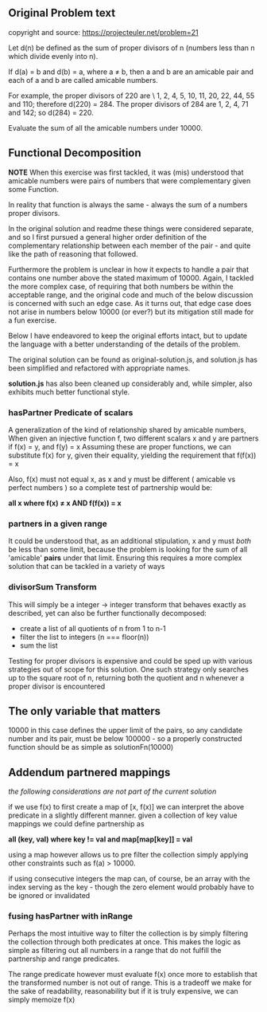 ## Original Problem text

copyright and source: <https://projecteuler.net/problem=21>

Let d(n) be defined as the sum of proper divisors of n (numbers less than n
which divide evenly into n).

If d(a) = b and d(b) = a, where a ≠ b, then a and b are an amicable pair and
each of a and b are called amicable numbers.

For example, the proper divisors of 220 are \ 1, 2, 4, 5, 10, 11, 20, 22, 44, 55
and 110; therefore d(220) = 284. The proper divisors of 284 are 1, 2, 4, 71 and
142; so d(284) = 220.

Evaluate the sum of all the amicable numbers under 10000.

## Functional Decomposition

**NOTE** When this exercise was first tackled, it was (mis) understood that
amicable numbers were pairs of numbers that were complementary given some Function.

In reality that function is always the same - always the sum of a numbers
proper divisors.  

In the original solution and readme these things were considered
separate, and so I first pursued a general higher order definition of the complementary
relationship between each member of the pair - and quite like the path of reasoning
that followed.  

Furthermore the problem is unclear in how it expects to handle a pair that contains
one number above the stated maximum of 10000.  Again, I tackled the more complex
case, of requiring that both numbers be within the acceptable range, and the
original code and much of the below discussion is concerned with such an edge
case. As it turns out, that edge case does not arise in numbers below 10000 (or ever?)
but its mitigation still made for a fun exercise.

Below I have endeavored to keep the original efforts intact, but to update the
language with a better understanding of the details of the problem.

The original solution can be found as original-solution.js, and solution.js has
been simplified and refactored with appropriate names.  

**solution.js** has also been cleaned up considerably and, while simpler, also
exhibits much better functional style.

### hasPartner Predicate of scalars

A generalization of the kind of relationship shared by amicable numbers,
When given an injective function f, two different scalars x and y are partners if
f(x) = y, and f(y) = x
Assuming these are proper functions, we can substitute f(x) for y,
given their equality, yielding the requirement that f(f(x)) = x

Also, f(x) must not equal x, as x and y must be different ( amicable vs perfect numbers )
so a complete test of partnership would be:

**all x where f(x) ≠ x AND f(f(x)) = x**

### partners in a given range

It could be understood that, as an additional stipulation, x and y must *both* be less
than some limit, because the problem is looking for the sum of all 'amicable'
**pairs** under that limit.  Ensuring this requires a more complex solution
that can be tackled in a variety of ways

### divisorSum Transform

This will simply be a integer -> integer transform that behaves exactly as
described, yet can also be further functionally decomposed:

- create a list of all quotients of n from 1 to n-1
- filter the list to integers (n === floor(n))
- sum the list

Testing for proper divisors is expensive and could be sped up with various strategies
out of scope for this solution.  One such strategy only searches up to the
square root of n, returning both the quotient and n whenever a proper divisor
is encountered

## The only variable that matters

10000 in this case defines the upper limit of the pairs, so any candidate number
and its pair, must be below 100000 - so a properly constructed function
should be as simple as solutionFn(10000)

## Addendum partnered mappings

*the following considerations are not part of the current solution*

if we use f(x) to first create a map of [x, f(x)] we can interpret the above
predicate in a slightly different manner.  given a collection of key value mappings we could define partnership as

**all (key, val) where key != val and map[map[key]] = val**

using a map however allows us to pre filter the collection simply applying other
constraints such as f(a) > 10000.

if using consecutive integers the map can, of course, be an array with the index
serving as the key - though the zero element would probably have to  be ignored
or invalidated  

### fusing hasPartner with inRange

Perhaps the most intuitive way to filter the collection is by simply filtering
the collection through both predicates at once.  This makes the logic as simple
as filtering out all numbers in a range that do not fulfill the partnership and
range predicates.   

The range predicate however must evaluate f(x) once more to
establish that the transformed number is not out of range.  This is a tradeoff
we make for the sake of readability, reasonability but if it is truly expensive,
we can simply memoize f(x)  



